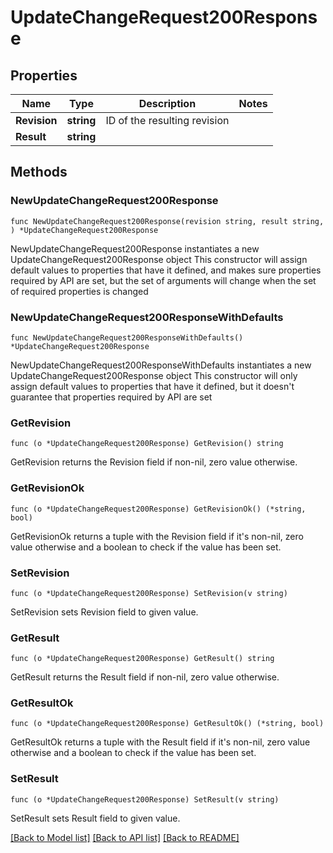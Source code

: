 # UpdateChangeRequest200Response

## Properties

Name | Type | Description | Notes
------------ | ------------- | ------------- | -------------
**Revision** | **string** | ID of the resulting revision | 
**Result** | **string** |  | 

## Methods

### NewUpdateChangeRequest200Response

`func NewUpdateChangeRequest200Response(revision string, result string, ) *UpdateChangeRequest200Response`

NewUpdateChangeRequest200Response instantiates a new UpdateChangeRequest200Response object
This constructor will assign default values to properties that have it defined,
and makes sure properties required by API are set, but the set of arguments
will change when the set of required properties is changed

### NewUpdateChangeRequest200ResponseWithDefaults

`func NewUpdateChangeRequest200ResponseWithDefaults() *UpdateChangeRequest200Response`

NewUpdateChangeRequest200ResponseWithDefaults instantiates a new UpdateChangeRequest200Response object
This constructor will only assign default values to properties that have it defined,
but it doesn't guarantee that properties required by API are set

### GetRevision

`func (o *UpdateChangeRequest200Response) GetRevision() string`

GetRevision returns the Revision field if non-nil, zero value otherwise.

### GetRevisionOk

`func (o *UpdateChangeRequest200Response) GetRevisionOk() (*string, bool)`

GetRevisionOk returns a tuple with the Revision field if it's non-nil, zero value otherwise
and a boolean to check if the value has been set.

### SetRevision

`func (o *UpdateChangeRequest200Response) SetRevision(v string)`

SetRevision sets Revision field to given value.


### GetResult

`func (o *UpdateChangeRequest200Response) GetResult() string`

GetResult returns the Result field if non-nil, zero value otherwise.

### GetResultOk

`func (o *UpdateChangeRequest200Response) GetResultOk() (*string, bool)`

GetResultOk returns a tuple with the Result field if it's non-nil, zero value otherwise
and a boolean to check if the value has been set.

### SetResult

`func (o *UpdateChangeRequest200Response) SetResult(v string)`

SetResult sets Result field to given value.



[[Back to Model list]](../README.md#documentation-for-models) [[Back to API list]](../README.md#documentation-for-api-endpoints) [[Back to README]](../README.md)


